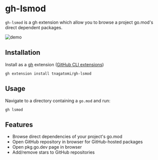 # gh-lsmod

`gh-lsmod` is a gh extension which allow you to browse a project go.mod's direct dependent packages.

![demo](https://github.com/user-attachments/assets/8535d39f-95b4-464c-99d9-c985e177bde8)

## Installation

Install as a [gh](https://cli.github.com/) extension ([GitHub CLI extensions](https://cli.github.com/manual/gh_extension))

```console
gh extension install tnagatomi/gh-lsmod
```

## Usage

Navigate to a directory containing a `go.mod` and run:

```console
gh lsmod
```

## Features

- Browse direct dependencies of your project's go.mod
- Open GitHub repository in browser for GitHub-hosted packages
- Open pkg.go.dev page in browser
- Add/remove stars to GitHub repositories

